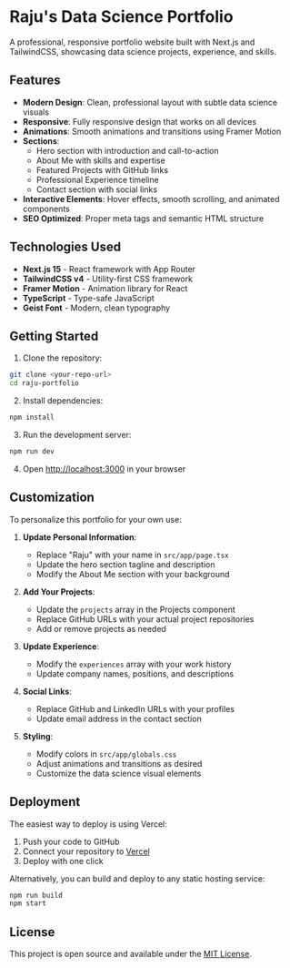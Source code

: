 # Raju's Data Science Portfolio

A professional, responsive portfolio website built with Next.js and TailwindCSS, showcasing data science projects, experience, and skills.

## Features

- **Modern Design**: Clean, professional layout with subtle data science visuals
- **Responsive**: Fully responsive design that works on all devices
- **Animations**: Smooth animations and transitions using Framer Motion
- **Sections**:
  - Hero section with introduction and call-to-action
  - About Me with skills and expertise
  - Featured Projects with GitHub links
  - Professional Experience timeline
  - Contact section with social links
- **Interactive Elements**: Hover effects, smooth scrolling, and animated components
- **SEO Optimized**: Proper meta tags and semantic HTML structure

## Technologies Used

- **Next.js 15** - React framework with App Router
- **TailwindCSS v4** - Utility-first CSS framework
- **Framer Motion** - Animation library for React
- **TypeScript** - Type-safe JavaScript
- **Geist Font** - Modern, clean typography

## Getting Started

1. Clone the repository:
```bash
git clone <your-repo-url>
cd raju-portfolio
```

2. Install dependencies:
```bash
npm install
```

3. Run the development server:
```bash
npm run dev
```

4. Open [http://localhost:3000](http://localhost:3000) in your browser

## Customization

To personalize this portfolio for your own use:

1. **Update Personal Information**:
   - Replace "Raju" with your name in `src/app/page.tsx`
   - Update the hero section tagline and description
   - Modify the About Me section with your background

2. **Add Your Projects**:
   - Update the `projects` array in the Projects component
   - Replace GitHub URLs with your actual project repositories
   - Add or remove projects as needed

3. **Update Experience**:
   - Modify the `experiences` array with your work history
   - Update company names, positions, and descriptions

4. **Social Links**:
   - Replace GitHub and LinkedIn URLs with your profiles
   - Update email address in the contact section

5. **Styling**:
   - Modify colors in `src/app/globals.css`
   - Adjust animations and transitions as desired
   - Customize the data science visual elements

## Deployment

The easiest way to deploy is using Vercel:

1. Push your code to GitHub
2. Connect your repository to [Vercel](https://vercel.com)
3. Deploy with one click

Alternatively, you can build and deploy to any static hosting service:

```bash
npm run build
npm start
```

## License

This project is open source and available under the [MIT License](LICENSE).
